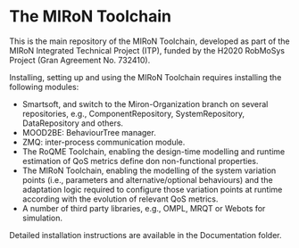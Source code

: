 # The MIRoN Toolchain
This is the main repository of the MIRoN Toolchain, developed as part of the MIRoN Integrated Technical Project (ITP), funded by the H2020 RobMoSys Project (Gran Agreement No. 732410). 

Installing, setting up and using the MIRoN Toolchain requires installing the following modules:

- Smartsoft, and switch to the Miron-Organization branch on several repositories, e.g., ComponentRepository, SystemRepository, DataRepository and others.
- MOOD2BE: BehaviourTree manager.
- ZMQ: inter-process communication module.
- The RoQME Toolchain, enabling the design-time modelling and runtime estimation of QoS metrics define don non-functional properties.
- The MIRoN Toolchain, enabling the modelling of the system variation points (i.e., parameters and alternative/optional behaviours) and the adaptation logic required to configure those variation points at runtime according with the evolution of relevant QoS metrics.
- A number of third party libraries, e.g., OMPL, MRQT or Webots for simulation.

Detailed installation instructions are available in the Documentation folder.


